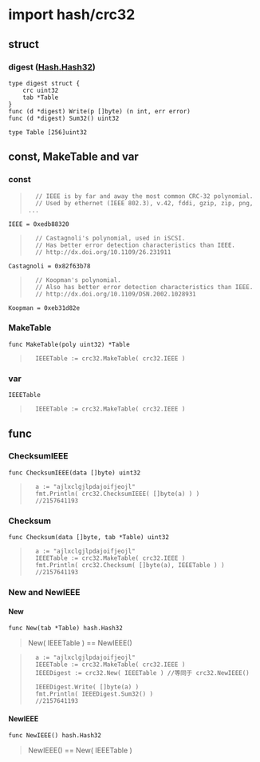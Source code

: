 # import hash/crc32

## struct
### digest ([Hash.Hash32](1.1.hash.md#hash32))
	type digest struct {
		crc uint32
		tab *Table
	}
	func (d *digest) Write(p []byte) (n int, err error)
	func (d *digest) Sum32() uint32

	type Table [256]uint32

## const, MakeTable and var
### const
>		// IEEE is by far and away the most common CRC-32 polynomial.
>		// Used by ethernet (IEEE 802.3), v.42, fddi, gzip, zip, png, ...

	IEEE = 0xedb88320

>		// Castagnoli's polynomial, used in iSCSI.
>		// Has better error detection characteristics than IEEE.
>		// http://dx.doi.org/10.1109/26.231911

	Castagnoli = 0x82f63b78

>		// Koopman's polynomial.
>		// Also has better error detection characteristics than IEEE.
>		// http://dx.doi.org/10.1109/DSN.2002.1028931

	Koopman = 0xeb31d82e
### MakeTable
	func MakeTable(poly uint32) *Table

>		IEEETable := crc32.MakeTable( crc32.IEEE )
### var
	IEEETable

>		IEEETable := crc32.MakeTable( crc32.IEEE )


## func

### ChecksumIEEE
	func ChecksumIEEE(data []byte) uint32

>		a := "ajlxclgjlpdajoifjeojl"
>		fmt.Println( crc32.ChecksumIEEE( []byte(a) ) )
>		//2157641193

### Checksum
	func Checksum(data []byte, tab *Table) uint32

>		a := "ajlxclgjlpdajoifjeojl"
>		IEEETable := crc32.MakeTable( crc32.IEEE )
>		fmt.Println( crc32.Checksum( []byte(a), IEEETable ) )
>		//2157641193

### New and NewIEEE
#### New
	func New(tab *Table) hash.Hash32
>	New( IEEETable ) == NewIEEE()

>		a := "ajlxclgjlpdajoifjeojl"
>		IEEETable := crc32.MakeTable( crc32.IEEE )
>		IEEEDigest := crc32.New( IEEETable ) //等同于 crc32.NewIEEE()
>		
>		IEEEDigest.Write( []byte(a) )
>		fmt.Println( IEEEDigest.Sum32() )
>		//2157641193

#### NewIEEE
	func NewIEEE() hash.Hash32

>	NewIEEE() == New( IEEETable )
